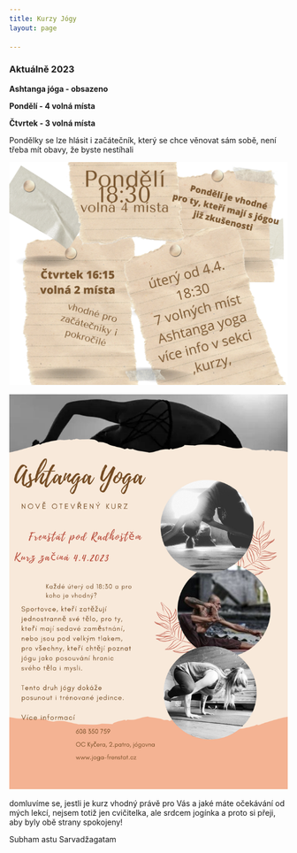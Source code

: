 ```yaml
---
title: Kurzy Jógy
layout: page

---
```

### **Aktuálně 2023**

**Ashtanga jóga - obsazeno**

**Pondělí - 4 volná místa**

**Čtvrtek - 3 volná místa**

Pondělky se lze hlásit i začátečník, který se chce věnovat sám sobě, není třeba mít obavy, že byste nestíhali

_![](/uploads/pondeli-1830-volna-4-mista.png)_

![](/uploads/ahtanga-yoga.png)

domluvíme se, jestli je kurz vhodný právě pro Vás a jaké máte očekávání od mých lekcí, nejsem totiž jen cvičitelka, ale srdcem jogínka a proto si přeji, aby byly obě strany spokojeny!

Subham astu Sarvadžagatam
